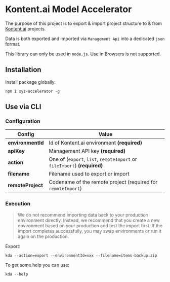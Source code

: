 # Kontent.ai Model Accelerator

The purpose of this project is to export & import project structure to & from [Kontent.ai](https://kontent.ai) projects.

Data is both exported and imported via `Management Api` into a dedicated `json` format.

This library can only be used in `node.js`. Use in Browsers is not supported.

## Installation

Install package globally:

`npm i xyz-accelerator -g`

## Use via CLI

### Configuration

| Config            | Value                                                                    |
| ----------------- | ------------------------------------------------------------------------ |
| **environmentId** | Id of Kontent.ai environment **(required)**                              |
| **apiKey**        | Management API key **(required)**                                        |
| **action**        | One of (`export`, `list`, `remoteImport` or `fileImport`) **(required)** |
| **filename**      | Filename used to export or import                                        |
| **remoteProject** | Codename of the remote project (required for `remoteImport`)             |

### Execution

> We do not recommend importing data back to your production environment directly. Instead, we recommend that you create
> a new environment based on your production and test the import first. If the import completes successfully, you may
> swap environments or run it again on the production.

Export:

`kda --action=export --environmentId=xxx --filename=items-backup.zip`

To get some help you can use:

`kda --help`

